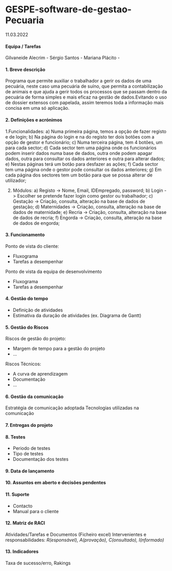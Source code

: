 # GESPE-software-de-gestao-Pecuaria 

11.03.2022

#### Equipa / Tarefas 
Gilvaneide Alecrim - 
Sérgio Santos - 
Mariana Plácito - 

#### 1. Breve descrição
Programa que permite auxiliar o trabalhador a gerir os dados de uma pecuária, neste caso uma pecuária de suíno, que permita a contabilização de animais e que ajuda a gerir todos os processos que se passam dentro da pecuária de forma simples e mais eficaz na gestão de dados.Evitando o uso de dossier extensos com papelada,    assim teremos toda a informação mais concisa em uma só aplicação.

#### 2. Definições e acrónimos
1.Funcionalidades:
    a)	Numa primeira página, temos a opção de fazer registo e de login;
    b)	Na página do login e na do registo ter dois botões com a opção de gestor e funcionário;
    c)	Numa terceira página, tem 4 botões, um para cada sector;
    d)	Cada sector tem uma página onde os funcionários podem inserir dados numa base de dados, outra onde podem apagar dados, outra 
para consultar os dados anteriores e outra para alterar dados;
    e)	Nestas páginas terá um botão para desfazer as ações;
    f)	Cada sector tem uma página onde o gestor pode consultar os dados anteriores;
    g)	Em cada página dos sectores tem um botão para que se possa alterar de utilizador;

2. Módulos:
    a)	Registo -> Nome, Email, IDEmpregado, password;
    b)	Login -> Escolher se pretende fazer login como gestor ou trabalhador;
    c)	Gestação -> Criação, consulta, alteração na base de dados de gestação; 
    d)	Maternidades -> Criação, consulta, alteração na base de dados de maternidade;
    e)	Recria -> Criação, consulta, alteração na base de dados de recria;
    f)	Engorda -> Criação, consulta, alteração na base de dados de engorda;


#### 3. Funcionamento
Ponto de vista do cliente:
- Fluxograma
- Tarefas a desempenhar 

Ponto de vista da equipa de desenvolvimento
- Fluxograma 
- Tarefas a desempenhar

#### 4. Gestão do tempo
- Definição de atividades
- Estimativa da duração de atividades (ex. Diagrama de Gantt)

#### 5. Gestão do Riscos
Riscos de gestão do projeto:
- Margem de tempo para a gestão do projeto
- ...

Riscos Técnicos:
- A curva de aprendizagem
- Documentação
- ...

#### 6. Gestão da comunicação
Estratégia de comunicação adoptada
Tecnologias utilizadas na comunicação

#### 7. Entregas do projeto

#### 8. Testes
- Periodo de testes
- Tipo de testes
- Documentação dos testes

#### 9. Data de lançamento

#### 10. Assuntos em aberto e decisões pendentes

#### 11. Suporte
- Contacto
- Manual para o cliente

#### 12. Matriz de RACI
Atividades/Tarefas e Documentos (Ficheiro excel)
Intervenientes e responsabilidades:
*R(esponsável), A(provação), C(onsultado), I(nformado)*

#### 13. Indicadores
Taxa de sucesso/erro, Rakings
